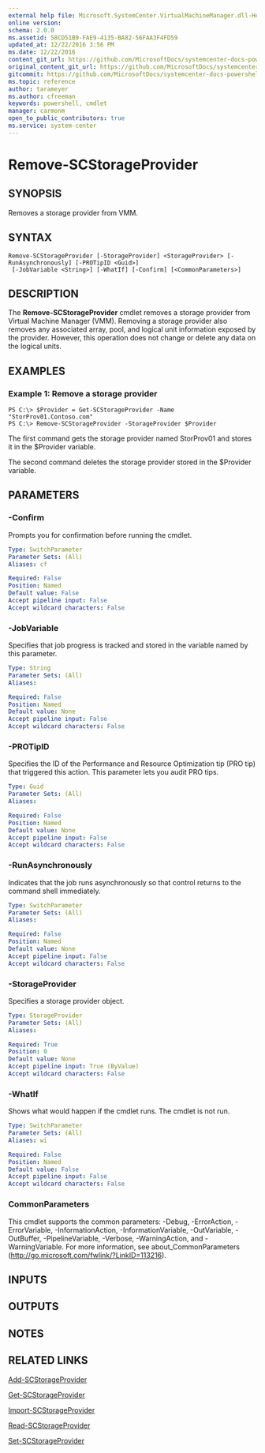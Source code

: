 ```yaml
---
external help file: Microsoft.SystemCenter.VirtualMachineManager.dll-Help.xml
online version: 
schema: 2.0.0
ms.assetid: 58CD51B9-FAE9-4135-BA82-56FAA3F4FD59
updated_at: 12/22/2016 3:56 PM
ms.date: 12/22/2016
content_git_url: https://github.com/MicrosoftDocs/systemcenter-docs-powershell/blob/master/systemcenter-cmdlets/SystemCenter2016/VirtualMachineManager/vlatest/Remove-SCStorageProvider.md
original_content_git_url: https://github.com/MicrosoftDocs/systemcenter-docs-powershell/blob/master/systemcenter-cmdlets/SystemCenter2016/VirtualMachineManager/vlatest/Remove-SCStorageProvider.md
gitcommit: https://github.com/MicrosoftDocs/systemcenter-docs-powershell/blob/96e5647587661652225fbdd2c797cd4d59d542bc/systemcenter-cmdlets/SystemCenter2016/VirtualMachineManager/vlatest/Remove-SCStorageProvider.md
ms.topic: reference
author: tarameyer
ms.author: cfreeman
keywords: powershell, cmdlet
manager: carmonm
open_to_public_contributors: true
ms.service: system-center
---
```


# Remove-SCStorageProvider

## SYNOPSIS
Removes a storage provider from VMM.

## SYNTAX

```
Remove-SCStorageProvider [-StorageProvider] <StorageProvider> [-RunAsynchronously] [-PROTipID <Guid>]
 [-JobVariable <String>] [-WhatIf] [-Confirm] [<CommonParameters>]
```

## DESCRIPTION
The **Remove-SCStorageProvider** cmdlet removes a storage provider from Virtual Machine Manager (VMM).
Removing a storage provider also removes any associated array, pool, and logical unit information exposed by the provider.
However, this operation does not change or delete any data on the logical units.

## EXAMPLES

### Example 1: Remove a storage provider
```
PS C:\> $Provider = Get-SCStorageProvider -Name "StorProv01.Contoso.com"
PS C:\> Remove-SCStorageProvider -StorageProvider $Provider
```

The first command gets the storage provider named StorProv01 and stores it in the $Provider variable.

The second command deletes the storage provider stored in the $Provider variable.

## PARAMETERS

### -Confirm
Prompts you for confirmation before running the cmdlet.

```yaml
Type: SwitchParameter
Parameter Sets: (All)
Aliases: cf

Required: False
Position: Named
Default value: False
Accept pipeline input: False
Accept wildcard characters: False
```

### -JobVariable
Specifies that job progress is tracked and stored in the variable named by this parameter.

```yaml
Type: String
Parameter Sets: (All)
Aliases: 

Required: False
Position: Named
Default value: None
Accept pipeline input: False
Accept wildcard characters: False
```

### -PROTipID
Specifies the ID of the Performance and Resource Optimization tip (PRO tip) that triggered this action.
This parameter lets you audit PRO tips.

```yaml
Type: Guid
Parameter Sets: (All)
Aliases: 

Required: False
Position: Named
Default value: None
Accept pipeline input: False
Accept wildcard characters: False
```

### -RunAsynchronously
Indicates that the job runs asynchronously so that control returns to the command shell immediately.

```yaml
Type: SwitchParameter
Parameter Sets: (All)
Aliases: 

Required: False
Position: Named
Default value: None
Accept pipeline input: False
Accept wildcard characters: False
```

### -StorageProvider
Specifies a storage provider object.

```yaml
Type: StorageProvider
Parameter Sets: (All)
Aliases: 

Required: True
Position: 0
Default value: None
Accept pipeline input: True (ByValue)
Accept wildcard characters: False
```

### -WhatIf
Shows what would happen if the cmdlet runs.
The cmdlet is not run.

```yaml
Type: SwitchParameter
Parameter Sets: (All)
Aliases: wi

Required: False
Position: Named
Default value: False
Accept pipeline input: False
Accept wildcard characters: False
```

### CommonParameters
This cmdlet supports the common parameters: -Debug, -ErrorAction, -ErrorVariable, -InformationAction, -InformationVariable, -OutVariable, -OutBuffer, -PipelineVariable, -Verbose, -WarningAction, and -WarningVariable. For more information, see about_CommonParameters (http://go.microsoft.com/fwlink/?LinkID=113216).

## INPUTS

## OUTPUTS

## NOTES

## RELATED LINKS

[Add-SCStorageProvider](xref:SystemCenter2016/VirtualMachineManager/vlatest/Add-SCStorageProvider.md)

[Get-SCStorageProvider](xref:SystemCenter2016/VirtualMachineManager/vlatest/Get-SCStorageProvider.md)

[Import-SCStorageProvider](xref:SystemCenter2016/VirtualMachineManager/vlatest/Import-SCStorageProvider.md)

[Read-SCStorageProvider](xref:SystemCenter2016/VirtualMachineManager/vlatest/Read-SCStorageProvider.md)

[Set-SCStorageProvider](xref:SystemCenter2016/VirtualMachineManager/vlatest/Set-SCStorageProvider.md)

